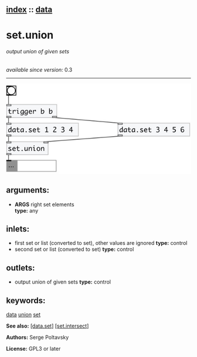[index](index.html) :: [data](category_data.html)
---

# set.union

###### output union of given sets

*available since version:* 0.3

---




[![example](../examples/img/set.union.jpg)](../examples/pd/set.union.pd)



## arguments:

* **ARGS**
right set elements<br>
__type:__ any<br>







## inlets:

* first set or list (converted to set), other values are ignored 
__type:__ control<br>
* second set or list (converted to set) 
__type:__ control<br>



## outlets:

* output union of given sets
__type:__ control<br>



## keywords:

[data](keywords/data.html)
[union](keywords/union.html)
[set](keywords/set.html)



**See also:**
[\[data.set\]](data.set.html)
[\[set.intersect\]](set.intersect.html)




**Authors:** Serge Poltavsky




**License:** GPL3 or later





